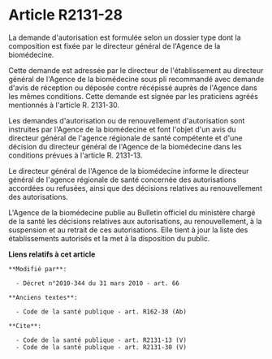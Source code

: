 # Article R2131-28

La demande d'autorisation est formulée selon un dossier type dont la composition est fixée par le directeur général de
l'Agence de la biomédecine. 

Cette demande est adressée par le directeur de l'établissement au directeur général de l'Agence de la biomédecine sous pli
recommandé avec demande d'avis de réception ou déposée contre récépissé auprès de l'Agence dans les mêmes conditions. Cette
demande est signée par les praticiens agréés mentionnés à l'article R. 2131-30. 

Les demandes d'autorisation ou de renouvellement d'autorisation sont instruites par l'Agence de la biomédecine et font
l'objet d'un avis du directeur général de l'agence régionale de santé compétente et d'une décision du directeur général de
l'Agence de la biomédecine dans les conditions prévues à l'article R. 2131-13. 

Le directeur général de l'Agence de la biomédecine informe le directeur général de l'agence régionale de santé concernée des
autorisations accordées ou refusées, ainsi que des décisions relatives au renouvellement des autorisations.

L'Agence de la biomédecine publie au Bulletin officiel du ministère chargé de la santé les décisions relatives aux
autorisations, au renouvellement, à la suspension et au retrait de ces autorisations. Elle tient à jour la liste des
établissements autorisés et la met à la disposition du public.

**Liens relatifs à cet article**

	**Modifié par**:

	  - Décret n°2010-344 du 31 mars 2010 - art. 66

	**Anciens textes**:

	  - Code de la santé publique - art. R162-38 (Ab)

	**Cite**:

	  - Code de la santé publique - art. R2131-13 (V)
	  - Code de la santé publique - art. R2131-30 (V)
